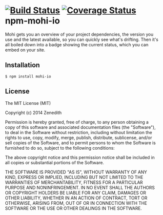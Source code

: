 [![Build Status](https://travis-ci.org/Zenedith/npm-mohi-io.svg?branch=redis-queue-support)](https://travis-ci.org/Zenedith/npm-mohi-io)
[![Coverage Status](https://coveralls.io/repos/Zenedith/npm-mohi-io/badge.png)](https://coveralls.io/r/Zenedith/npm-mohi-io)
npm-mohi-io
===========

 Mohi gets you an overview of your project dependencies, the version you use and the latest available, so you can quickly see what's drifting. Then it's all boiled down into a badge showing the current status, which you can embed on your site.

## Installation

    $ npm install mohi-io

## License
The MIT License (MIT)

Copyright (c) 2014 Zenedith

Permission is hereby granted, free of charge, to any person obtaining a copy
of this software and associated documentation files (the "Software"), to deal
in the Software without restriction, including without limitation the rights
to use, copy, modify, merge, publish, distribute, sublicense, and/or sell
copies of the Software, and to permit persons to whom the Software is
furnished to do so, subject to the following conditions:

The above copyright notice and this permission notice shall be included in all
copies or substantial portions of the Software.

THE SOFTWARE IS PROVIDED "AS IS", WITHOUT WARRANTY OF ANY KIND, EXPRESS OR
IMPLIED, INCLUDING BUT NOT LIMITED TO THE WARRANTIES OF MERCHANTABILITY,
FITNESS FOR A PARTICULAR PURPOSE AND NONINFRINGEMENT. IN NO EVENT SHALL THE
AUTHORS OR COPYRIGHT HOLDERS BE LIABLE FOR ANY CLAIM, DAMAGES OR OTHER
LIABILITY, WHETHER IN AN ACTION OF CONTRACT, TORT OR OTHERWISE, ARISING FROM,
OUT OF OR IN CONNECTION WITH THE SOFTWARE OR THE USE OR OTHER DEALINGS IN THE
SOFTWARE.